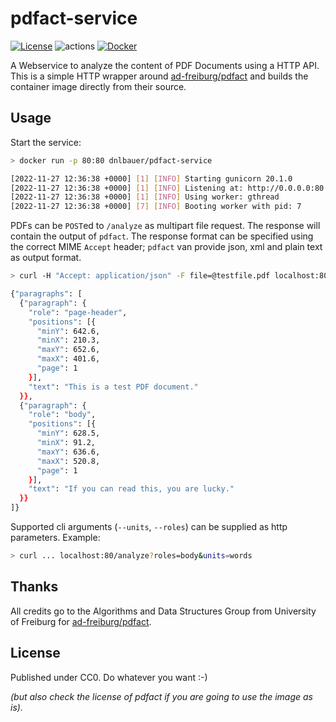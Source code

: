 # pdfact-service
[![License](https://img.shields.io/github/license/dnlbauer/pdfact-service)](./LICENSE) 
![actions](https://github.com/dnlbauer/pdfact-service/actions/workflows/build.yml/badge.svg?branch=main) 
[![Docker](https://img.shields.io/docker/pulls/dnlbauer/pdfact-service)](https://hub.docker.com/r/dnlbauer/pdfact-service/tags) 

A Webservice to analyze the content of PDF Documents using a HTTP API. This is a simple HTTP wrapper around [ad-freiburg/pdfact](https://github.com/ad-freiburg/pdfact) and builds the container image directly from their source.

## Usage
Start the service:
```bash
> docker run -p 80:80 dnlbauer/pdfact-service

[2022-11-27 12:36:38 +0000] [1] [INFO] Starting gunicorn 20.1.0
[2022-11-27 12:36:38 +0000] [1] [INFO] Listening at: http://0.0.0.0:80 (1)
[2022-11-27 12:36:38 +0000] [1] [INFO] Using worker: gthread
[2022-11-27 12:36:38 +0000] [7] [INFO] Booting worker with pid: 7
```

PDFs can be `POST`ed to `/analyze` as multipart file request. The response will contain the output of `pdfact`. The response format can be specified using the correct MIME `Accept` header; `pdfact` van provide json, xml and plain text as output format.

```bash
> curl -H "Accept: application/json" -F file=@testfile.pdf localhost:80/analyze

{"paragraphs": [
  {"paragraph": {
    "role": "page-header",
    "positions": [{
      "minY": 642.6,
      "minX": 210.3,
      "maxY": 652.6,
      "maxX": 401.6,
      "page": 1
    }],
    "text": "This is a test PDF document."
  }},
  {"paragraph": {
    "role": "body",
    "positions": [{
      "minY": 628.5,
      "minX": 91.2,
      "maxY": 636.6,
      "maxX": 520.8,
      "page": 1
    }],
    "text": "If you can read this, you are lucky."
  }}
]}
```

Supported cli arguments (`--units`, `--roles`) can be supplied as http parameters. Example:
```bash
> curl ... localhost:80/analyze?roles=body&units=words
```

## Thanks
All credits go to the Algorithms and Data Structures Group from
University of Freiburg for [ad-freiburg/pdfact](https://github.com/ad-freiburg/pdfact).

## License
Published under CC0. Do whatever you want :-)

*(but also check the license of pdfact if you are going to use the image as is).*

